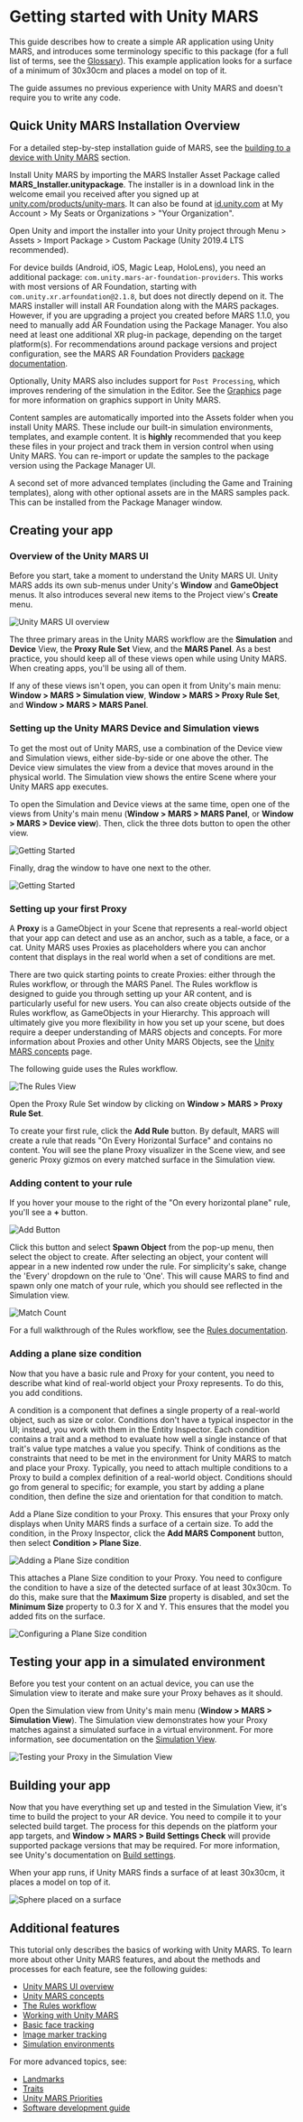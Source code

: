 # Getting started with Unity MARS

This guide describes how to create a simple AR application using Unity MARS, and introduces some terminology specific to this package (for a full list of terms, see the [Glossary](Glossary.md)). This example application looks for a surface of a minimum of 30x30cm and places a model on top of it.

The guide assumes no previous experience with Unity MARS and doesn't require you to write any code.

## Quick Unity MARS Installation Overview

For a detailed step-by-step installation guide of MARS, see the [building to a device with Unity MARS](BuildingToADeviceWithMars.md) section.

Install Unity MARS by importing the MARS Installer Asset Package called **MARS_Installer.unitypackage**. The installer is in a download link in the welcome email you received after you signed up at [unity.com/products/unity-mars](http://unity.com/products/unity-mars). It can also be found at [id.unity.com](http://id.unity.com) at My Account &gt; My Seats or Organizations &gt; "Your Organization".

Open Unity and import the installer into your Unity project through Menu > Assets > Import Package > Custom Package (Unity 2019.4 LTS recommended).

For device builds (Android, iOS, Magic Leap, HoloLens), you need an additional package: `com.unity.mars-ar-foundation-providers`. This works with most versions of AR Foundation, starting with `com.unity.xr.arfoundation@2.1.8`, but does not directly depend on it. The MARS installer will install AR Foundation along with the MARS packages. However, if you are upgrading a project you created before MARS 1.1.0, you need to manually add AR Foundation using the Package Manager. You also need at least one additional XR plug-in package, depending on the target platform(s). For recommendations around package versions and project configuration, see  the MARS AR Foundation Providers [package documentation](https://docs.unity3d.com/Packages/com.unity.mars-ar-foundation-providers@latest).

Optionally, Unity MARS also includes support for `Post Processing`, which improves rendering of the simulation in the Editor.
See the [Graphics](Graphics.md) page for more information on graphics support in Unity MARS.

Content samples are automatically imported into the Assets folder when you install Unity MARS. These include our built-in simulation environments, templates, and example content. It is **highly** recommended that you keep these files in your project and track them in version control when using Unity MARS. You can re-import or update the samples to the package version using the Package Manager UI.

A second set of more advanced templates (including the Game and Training templates), along with other optional assets are in the MARS samples pack. This can be installed from the Package Manager window.

## Creating your app

### Overview of the Unity MARS UI

Before you start, take a moment to understand the Unity MARS UI. Unity MARS adds its own sub-menus under Unity's **Window** and **GameObject** menus. It also introduces several new items to the Project view's **Create** menu.

![Unity MARS UI overview](images/UIOverview/ui-overview.png)

The three primary areas in the Unity MARS workflow are the **Simulation** and **Device** View, the **Proxy Rule Set** View, and the **MARS Panel**. As a best practice, you should keep all of these views open while using Unity MARS. When creating apps, you'll be using all of them.

If any of these views isn't open, you can open it from Unity's main menu: **Window &gt; MARS &gt; Simulation view**, **Window &gt; MARS &gt; Proxy Rule Set**, and **Window &gt; MARS &gt; MARS Panel**.

### Setting up the Unity MARS Device and Simulation views

To get the most out of Unity MARS, use a combination of the Device view and Simulation views, either side-by-side or one above the other. The Device view simulates the view from a device that moves around in the physical world. The Simulation view shows the entire Scene where your Unity MARS app executes.

To open the Simulation and Device views at the same time, open one of the views from Unity's main menu (**Window &gt; MARS &gt; MARS Panel**, or **Window &gt; MARS &gt; Device view**). Then, click the three dots button to open the other view.

![Getting Started](images/GettingStarted/device-simulation-side-by-side1.png)

Finally, drag the window to have one next to the other.

![Getting Started](images/GettingStarted/device-simulation-side-by-side2.png)

### Setting up your first Proxy

A **Proxy** is a GameObject in your Scene that represents a real-world object that your app can detect and use as an anchor, such as a table, a face, or a cat. Unity MARS uses Proxies as placeholders where you can anchor content that displays in the real world when a set of conditions are met.

There are two quick starting points to create Proxies: either through the Rules workflow, or through the MARS Panel. The Rules workflow is designed to guide you through setting up your AR content, and is particularly useful for new users. You can also create objects outside of the Rules workflow, as GameObjects in your Hierarchy. This approach will ultimately give you more flexibility in how you set up your scene, but does require a deeper understanding of MARS objects and concepts. For more information about Proxies and other Unity MARS Objects, see the [Unity MARS concepts](MARSConcepts.md) page.

The following guide uses the Rules workflow.

![The Rules View](images/Rules/matched-rule.png)

Open the Proxy Rule Set window  by clicking on **Window &gt; MARS &gt; Proxy Rule Set**.

To create your first rule, click the **Add Rule** button. By default, MARS will create a rule that reads "On Every Horizontal Surface" and contains no content. You will see the plane Proxy visualizer in the Scene view, and see generic Proxy gizmos on every matched surface in the Simulation view.

### Adding content to your rule
If you hover your mouse to the right of the "On every horizontal plane" rule, you'll see a **+** button.

![Add Button](images/Rules/add-button.png)

Click this button and select **Spawn Object** from the pop-up menu, then select the object to create. After selecting an object, your content will appear in a new indented row under the rule. For simplicity's sake, change the 'Every' dropdown on the rule to 'One'. This will cause MARS to find and spawn only one match of your rule, which you should see reflected in the Simulation view.

![Match Count](images/Rules/match-count.png)

For a full walkthrough of the Rules workflow, see the [Rules documentation](Rules.md).

### Adding a plane size condition
Now that you have a basic rule and Proxy for your content, you need to describe what kind of real-world object your Proxy represents. To do this, you add conditions.

A condition is a component that defines a single property of a real-world object, such as size or color. Conditions don't have a typical inspector in the UI; instead, you work with them in the Entity Inspector. Each condition contains a trait and a method to evaluate how well a single instance of that trait's value type matches a value you specify. Think of conditions as the constraints that need to be met in the environment for Unity MARS to match and place your Proxy. Typically, you need to attach multiple conditions to a Proxy to build a complex definition of a real-world object. Conditions should go from general to specific; for example, you start by adding a plane condition, then define the size and orientation for that condition to match.

Add a Plane Size condition to your Proxy. This ensures that your Proxy only displays when Unity MARS finds a surface of a certain size. To add the condition, in the Proxy Inspector, click the **Add MARS Component** button, then select **Condition &gt; Plane Size**.

![Adding a Plane Size condition](images/GettingStarted/add-plane-size-condition.png)

This attaches a Plane Size condition to your Proxy. You need to configure the condition to have a size of the detected surface of at least 30x30cm. To do this, make sure that the **Maximum Size** property is disabled, and set the **Minimum Size** property to 0.3 for X and Y. This ensures that the model you added fits on the surface.

![Configuring a Plane Size condition](images/GettingStarted/set-plane-size-condition.png)

## Testing your app in a simulated environment

Before you test your content on an actual device, you can use the Simulation view to iterate and make sure your Proxy behaves as it should.

Open the Simulation view from Unity's main menu (**Window &gt; MARS &gt; Simulation View**). The Simulation view demonstrates how your Proxy matches against a simulated surface in a virtual environment. For more information, see documentation on the [Simulation View](UIOverview.md#simulation-view).

![Testing your Proxy in the Simulation View](images/GettingStarted/simulation.png)

## Building your app
Now that you have everything set up and tested in the Simulation View, it's time to build the project to your AR device. You need to compile it to your selected build target. The process for this depends on the platform your app targets, and **Window &gt; MARS &gt; Build Settings Check** will provide supported package versions that may be required. For more information, see Unity's documentation on [Build settings](https://docs.unity3d.com/Manual/BuildSettings.html).

When your app runs, if Unity MARS finds a surface of at least 30x30cm, it places a model on top of it.

![Sphere placed on a surface](images/GettingStarted/sphere-over-plane.png)

## Additional features

This tutorial only describes the basics of working with Unity MARS. To learn more about other Unity MARS features, and about the methods and processes for each feature, see the following guides:

* [Unity MARS UI overview](UIOverview.md)
* [Unity MARS concepts](MARSConcepts.md)
* [The Rules workflow](Rules.md)
* [Working with Unity MARS](WorkingWithMARS.md)
* [Basic face tracking](FaceTracking.md)
* [Image marker tracking](Markers.md)
* [Simulation environments](SimulationEnvironments.md)

For more advanced topics, see:

* [Landmarks](Landmarks.md)
* [Traits](Traits.md)
* [Unity MARS Priorities](Priority.md)
* [Software development guide](SoftwareDevelopmentGuide.md)
